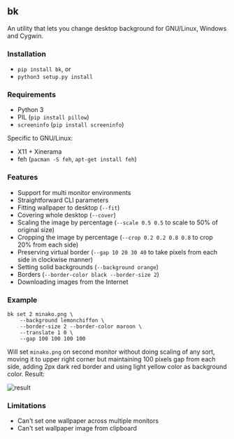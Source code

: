 bk
---

An utility that lets you change desktop background for GNU/Linux, Windows and
Cygwin.

### Installation

- `pip install bk`, or
- `python3 setup.py install`

### Requirements

- Python 3
- PIL (`pip install pillow`)
- `screeninfo` (`pip install screeninfo`)

Specific to GNU/Linux:

- X11 + Xinerama
- feh (`pacman -S feh`, `apt-get install feh`)

### Features

- Support for multi monitor environments
- Straightforward CLI parameters
- Fitting wallpaper to desktop (`--fit`)
- Covering whole desktop (`--cover`)
- Scaling the image by percentage (`--scale 0.5 0.5` to scale to 50% of
  original size)
- Cropping the image by percentage (`--crop 0.2 0.2 0.8 0.8` to crop 20% from
  each side)
- Preserving virtual border (`--gap 10 20 30 40` to take pixels from each side
  in clockwise manner)
- Setting solid backgrounds (`--background orange`)
- Borders (`--border-color black --border-size 2`)
- Downloading images from the Internet

### Example

    bk set 2 minako.png \
        --background lemonchiffon \
        --border-size 2 --border-color maroon \
        --translate 1 0 \
        --gap 100 100 100 100

Will set `minako.png` on second monitor without doing scaling of any sort,
moving it to upper right corner but maintaining 100 pixels gap from each side,
adding 2px dark red border and using light yellow color as background color.
Result:

![result](https://cloud.githubusercontent.com/assets/1045476/8054172/c4ffe1a0-0e96-11e5-8e3b-3f97df75f84e.jpg)

### Limitations

- Can't set one wallpaper across multiple monitors
- Can't set wallpaper image from clipboard
